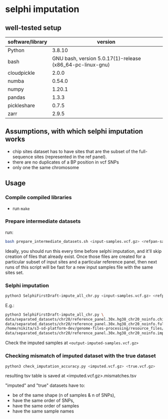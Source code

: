 # selphi imputation

## well-tested setup

software/library | version
--- | --- 
Python | 3.8.10
bash | GNU bash, version 5.0.17(1)-release (x86_64-pc-linux-gnu)
cloudpickle | 2.0.0
numba | 0.54.0
numpy | 1.20.1
pandas | 1.3.3
pickleshare | 0.7.5
zarr | 2.9.5

## Assumptions, with which selphi imputation works
 - chip sites dataset has to have sites that are the subset of the full-sequence sites (represented in the ref panel).
 - there are no duplicates of a BP position in vcf SNPs
 - only one the same chromosome


## Usage

### Compile compiled libraries

 - run `make`

### Prepare intermediate datasets
run:
```bash
bash prepare_intermediate_datasets.sh <input-samples.vcf.gz> <refpan-samples.vcf.gz>
```

Ideally, you should run this every time before selphi imputation, and it'll skip creation of files that already exist. Once those files are created for a particular subset of input sites and a particular reference panel, then next runs of this script will be fast for a new input samples file with the same sites set.

### Selphi imputation
```bash
python3 SelphiFirstDraft-impute_all_chr.py <input-samples.vcf.gz> <refpan-samples.vcf.gz> <genetic-map-in-plink-format.map> <output-imputed-samples.vcf> <n-cores>
```

E.g.:
```bash
python3 SelphiFirstDraft-impute_all_chr.py \
data/separated_datasets/chr20/reference_panel.30x.hg38_chr20_noinfo.chipsites-292-input-samples.vcf.gz\
data/separated_datasets/chr20/reference_panel.30x.hg38_chr20_noinfo.fullseq-2910-refpan-samples.vcf.gz \
/home/nikita/s3-sd-platform-dev/genome-files-processing/resource_files/b38.map/plink.chr20.GRCh38.map \
data/separated_datasets/chr20/reference_panel.30x.hg38_chr20_noinfo.imputed-292-input-samples_NEW.vcf.gz 8
```

Check the imputed samples at `<output-imputed-samples.vcf.gz>`


### Checking mismatch of imputed dataset with the true dataset
```bash
python3 check_imputation_accuracy.py <imputed.vcf.gz> <true.vcf.gz>
```

resulting tsv table is saved at <imputed.vcf.gz>.mismatches.tsv

"imputed" and "true" datasets have to:
 - be of the same shape (n of samples & n of SNPs), 
 - have the same order of SNPs,
 - have the same order of samples
 - have the same sample names


